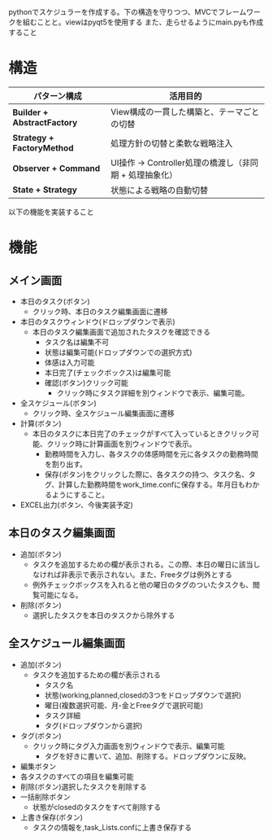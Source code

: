 pythonでスケジュラーを作成する。下の構造を守りつつ、MVCでフレームワークを組むことと。viewはpyqt5を使用する
また、走らせるようにmain.pyも作成すること
# 構造
| パターン構成            | 活用目的                                               |
|-------------------------|--------------------------------------------------------|
| **Builder + AbstractFactory** | View構成の一貫した構築と、テーマごとの切替              |
| **Strategy + FactoryMethod** | 処理方針の切替と柔軟な戦略注入                         |
| **Observer + Command**        | UI操作 → Controller処理の橋渡し（非同期 + 処理抽象化）   |
| **State + Strategy**         | 状態による戦略の自動切替                               |

以下の機能を実装すること
# 機能
## メイン画面
- 本日のタスク(ボタン)
  - クリック時、本日のタスク編集画面に遷移
- 本日のタスクウィンドウ(ドロップダウンで表示)
  - 本日のタスク編集画面で追加されたタスクを確認できる
    - タスク名は編集不可
    - 状態は編集可能(ドロップダウンでの選択方式)
    - 体感は入力可能
    - 本日完了(チェックボックス)は編集可能
    - 確認(ボタン)クリック可能
        - クリック時にタスク詳細を別ウィンドウで表示、編集可能。
- 全スケジュール(ボタン)
    - クリック時、全スケジュール編集画面に遷移
- 計算(ボタン)
  - 本日のタスクに本日完了のチェックがすべて入っているときクリック可能、クリック時に計算画面を別ウィンドウで表示。
    - 勤務時間を入力し、各タスクの体感時間を元に各タスクの勤務時間を割り出す。
    - 保存(ボタン)をクリックした際に、各タスクの持つ、タスク名、タグ、計算した勤務時間をwork_time.confに保存する。年月日もわかるようにすること。
- EXCEL出力(ボタン、今後実装予定)

## 本日のタスク編集画面
- 追加(ボタン)
    - タスクを追加するための欄が表示される。この際、本日の曜日に該当しなければ非表示で表示されない。また、Freeタグは例外とする
    - 例外チェックボックスを入れると他の曜日のタグのついたタスクも、閲覧可能になる。
- 削除(ボタン)
  - 選択したタスクを本日のタスクから除外する

## 全スケジュール編集画面
- 追加(ボタン)
    - タスクを追加するための欄が表示される
        - タスク名
        - 状態(working,planned,closedの3つをドロップダウンで選択)
        - 曜日(複数選択可能、月-金とFreeタグで選択可能)
        - タスク詳細
        - タグ(ドロップダウンから選択)
- タグ(ボタン)
  - クリック時にタグ入力画面を別ウィンドウで表示、編集可能
    - タグを好きに書いて、追加、削除する。ドロップダウンに反映。
- 編集ボタン
 - 各タスクのすべての項目を編集可能
- 削除(ボタン)選択したタスクを削除する
- 一括削除ボタン
    - 状態がclosedのタスクをすべて削除する
- 上書き保存(ボタン)
    - タスクの情報を,task_Lists.confに上書き保存する
